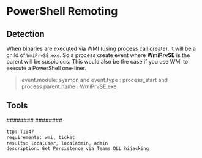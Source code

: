 # PowerShell Remoting

## Detection
When binaries are executed via WMI (using process call create), it will be a child of `WmiPrvSE.exe`. So a process create event where **WmiPrvSE** is the parent will be suspicious. This would also be the case if you use WMI to execute a PowerShell one-liner.

>event.module: sysmon and event.type : process_start and process.parent.name : WmiPrvSE.exe


## Tools
########
########


```meta
ttp: T1047
requirements: wmi, ticket
results: localuser, localadmin, admin
description: Get Persistence via Teams DLL hijacking
```